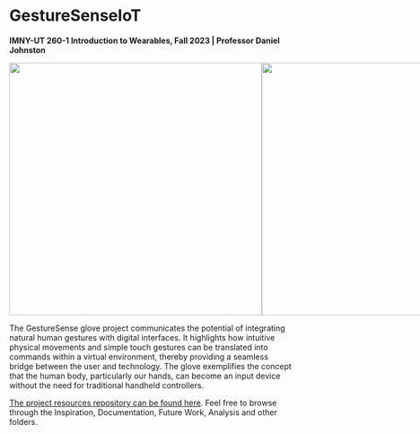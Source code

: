 # GestureSenseIoT
**IMNY-UT 260-1 Introduction to Wearables, Fall 2023 | Professor Daniel Johnston**

<div style="width: 100%; display: flex;">
  <img src="https://github.com/sripranav9/GestureSenseIoT/assets/92122776/995d0199-bede-410c-9e0d-7b472ce5e8d3" width="450" />
  <img src="https://github.com/sripranav9/GestureSenseIoT/assets/92122776/f43173ed-844f-4396-89d1-a0335f294db5" width="450" /> 
</div>

The GestureSense glove project communicates the potential of integrating natural human gestures with digital interfaces. It highlights how intuitive physical movements and simple touch gestures can be translated into commands within a virtual environment, thereby providing a seamless bridge between the user and technology. The glove exemplifies the concept that the human body, particularly our hands, can become an input device without the need for traditional handheld controllers.

[The project resources repository can be found here](https://pranavsrivatsavai.notion.site/Documentation-Journal-21a4aa76628a4848b708b4428a6ed4af?pvs=4). Feel free to browse through the Inspiration, Documentation, Future Work, Analysis and other folders.

